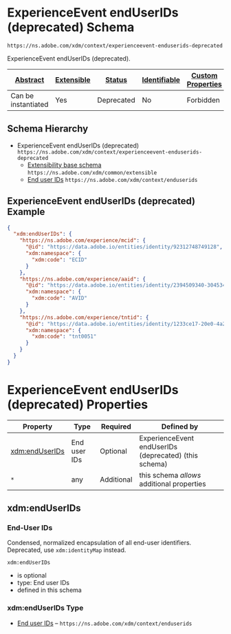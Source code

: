 
# ExperienceEvent endUserIDs (deprecated) Schema

```
https://ns.adobe.com/xdm/context/experienceevent-enduserids-deprecated
```

ExperienceEvent endUserIDs (deprecated).

| [Abstract](../../../abstract.md) | [Extensible](../../../extensions.md) | [Status](../../../status.md) | [Identifiable](../../../id.md) | [Custom Properties](../../../extensions.md) | [Additional Properties](../../../extensions.md) | Defined In |
|----------------------------------|--------------------------------------|------------------------------|--------------------------------|---------------------------------------------|-------------------------------------------------|------------|
| Can be instantiated | Yes | Deprecated | No | Forbidden | Permitted | [fieldgroups/deprecated/experienceevent-enduserids-deprecated.schema.json](fieldgroups/deprecated/experienceevent-enduserids-deprecated.schema.json) |
## Schema Hierarchy

* ExperienceEvent endUserIDs (deprecated) `https://ns.adobe.com/xdm/context/experienceevent-enduserids-deprecated`
  * [Extensibility base schema](../../datatypes/extensible.schema.md) `https://ns.adobe.com/xdm/common/extensible`
  * [End user IDs](../../datatypes/enduserids.schema.md) `https://ns.adobe.com/xdm/context/enduserids`


## ExperienceEvent endUserIDs (deprecated) Example
```json
{
  "xdm:endUserIDs": {
    "https://ns.adobe.com/experience/mcid": {
      "@id": "https://data.adobe.io/entities/identity/92312748749128",
      "xdm:namespace": {
        "xdm:code": "ECID"
      }
    },
    "https://ns.adobe.com/experience/aaid": {
      "@id": "https://data.adobe.io/entities/identity/2394509340-30453470347",
      "xdm:namespace": {
        "xdm:code": "AVID"
      }
    },
    "https://ns.adobe.com/experience/tntid": {
      "@id": "https://data.adobe.io/entities/identity/1233ce17-20e0-4a2c-8198-2a77fd60cf4d",
      "xdm:namespace": {
        "xdm:code": "tnt0051"
      }
    }
  }
}
```

# ExperienceEvent endUserIDs (deprecated) Properties

| Property | Type | Required | Defined by |
|----------|------|----------|------------|
| [xdm:endUserIDs](#xdmenduserids) | End user IDs | Optional | ExperienceEvent endUserIDs (deprecated) (this schema) |
| `*` | any | Additional | this schema *allows* additional properties |

## xdm:endUserIDs
### End-User IDs

Condensed, normalized encapsulation of all end-user identifiers. Deprecated, use `xdm:identityMap` instead.

`xdm:endUserIDs`
* is optional
* type: End user IDs
* defined in this schema

### xdm:endUserIDs Type


* [End user IDs](../../datatypes/enduserids.schema.md) – `https://ns.adobe.com/xdm/context/enduserids`




